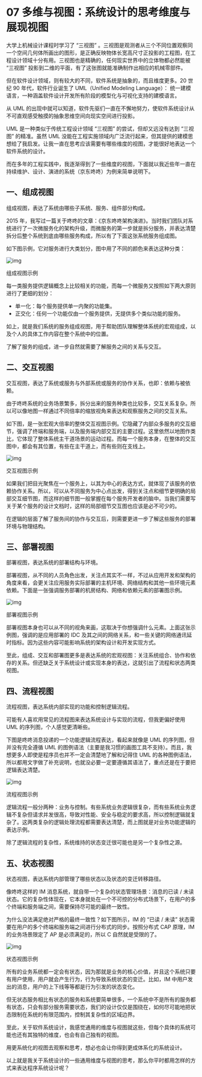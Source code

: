 # 07 多维与视图：系统设计的思考维度与展现视图

大学上机械设计课程时学习了 “三视图” 。三视图是观测者从三个不同位置观察同一个空间几何体所画出的图形，是正确反映物体长宽高尺寸正投影的工程图，在工程设计领域十分有用。三视图也是精确的，任何现实世界中的立体物都必然能被 “三视图” 投影到二维的平面，有了这张图就能准确制作出相应的机械零部件。

但在软件设计领域，则有较大的不同，软件系统是抽象的，而且维度更多。20 世纪 90 年代，软件行业诞生了 UML（Unified Modeling Language）： 统一建模语言，一种涵盖软件设计开发所有阶段的模型化与可视化支持的建模语言。

从 UML 的出现中就可以知道，软件先驱们一直在不懈地努力，使软件系统设计从不可直观感受触摸的抽象思维空间向现实空间进行投影。

UML 是一种类似于传统工程设计领域 “三视图” 的尝试，但却又远没有达到 “三视图” 的精准。虽然 UML 没能在工程实施领域内广泛流行起来，但其提供的建模思想给了我启发。让我一直在思考应该需要有哪些维度的视图，才能很好地表达一个软件系统的设计。

而在多年的工程实践中，我逐渐得到了一些维度的视图，下面就以我近些年一直在持续维护、设计、演进的系统（京东咚咚）为例来简单说明下。

## 一、组成视图

组成视图，表达了系统由哪些子系统、服务、组件部分构成。

2015 年，我写过一篇关于咚咚的文章：《京东咚咚架构演进》。当时我们团队对系统进行了一次微服务化的架构升级，而微服务的第一步就是拆分服务，并表达清楚拆分后整个系统到底由哪些服务构成，所以有了下面这张系统服务组成图。

如下图示例，它对服务进行大类划分，图中用了不同的颜色来表达这种分类：

![img](assets/a075c277981b3e56c347dc05591f18d9.png)

组成视图示例

每一类服务提供逻辑概念上比较相关的功能，而每一个微服务又按照如下两大原则进行了更细的划分：

- 单一化：每个服务提供单一内聚的功能集。
- 正交化：任何一个功能仅由一个服务提供，无提供多个类似功能的服务。

如上，就是我们系统的服务组成视图，用于帮助团队理解整体系统的宏观组成，以及个人的具体工作内容在整个系统中的位置。

了解了服务的组成，进一步自然就需要了解服务之间的关系与交互。

## 二、交互视图

交互视图，表达了系统或服务与外部系统或服务的协作关系，也即：依赖与被依赖。

由于咚咚系统的业务场景繁多，拆分出来的服务种类也比较多，交互关系复杂。所以可以像地图一样通过不同倍率的缩放视角来表达和观察服务之间的交互关系。

如下图，是一张宏观大倍率的整体交互视图示例。它隐藏了内部众多服务的交互细节，强调了终端和服务端，以及服务端内部交互的主要过程。这里依然以地图作类比，它体现了整体系统主干道场景的运动过程。而每一个服务本身，在整体的交互图中，都会有其位置，有些在主干道上，而有些则在支线上。

![img](assets/4bf63fcd735af78c2258c1ddd8cde0f4.png)

交互视图示例

如果我们把目光聚焦在一个服务上，以其为中心的表达方式，就体现了该服务的依赖协作关系。所以，可以从不同服务为中心点出发，得到关注点和细节更明确的局部交互细节图，而这样的细节图一般掌握在每个服务开发者的脑中。当我们需要写关于某个服务的设计文档时，这样的局部细节交互图也应该是必不可少的。

在逻辑的层面了解了服务间的协作与交互后，则需要更进一步了解这些服务的部署环境与物理结构。

## 三、部署视图

部署视图，表达系统的部署结构与环境。

部署视图，从不同的人员角色出发，关注点其实不一样，不过从应用开发和架构的角度来看，会更关注应用服务实际部署的主机环境、网络结构和其他一些环境元素依赖。下面是一张强调服务部署的机房结构、网络和依赖元素的部署图示例。

![img](assets/90a43e28e56c0a21af03f741c358bac7.png)

部署视图示例

部署视图本身也可以从不同的视角来画，这取决于你想强调什么元素。上面这张示例图，强调的是应用部署的 IDC 及其之间的网络关系，和一些关键的网络通讯延时指标。因为这些内容可能影响系统的架构设计和开发实现方式。

至此，组成、交互和部署图更多是表达系统的宏观视图：关注系统组合、协作和依存的关系。但还缺乏关于系统设计或实现本身的表达，这就引出了流程和状态两类视图。

## 四、流程视图

流程视图，表达系统内部实现的功能和控制逻辑流程。

可能有人喜欢用常见的流程图来表达系统设计与实现的流程，但我更偏好使用 UML 的序列图，个人感觉更清晰些。

下图是咚咚消息投递的一个功能逻辑流程表达，看起来就像是 UML 的序列图，但并没有完全遵循 UML 的图例语法（主要是我习惯的画图工具不支持）。而且，我想更多人即使是程序员也并不一定会清楚地了解和记得住 UML 的各种图例语法，所以都用文字做了补充说明，也就没必要一定要遵循其语法了，重点还是在于要把逻辑表达清楚。

![img](assets/2b8ea4c772c314e3bb7b246501bea32c.png)

流程视图示例

逻辑流程一般分两种：业务与控制。有些系统业务逻辑很复杂，而有些系统业务逻辑不复杂但请求并发很高，导致对性能、安全与稳定的要求高，所以控制逻辑就复杂了。这两类复杂的逻辑处理流程都需要表达清楚，而上图就是对业务功能逻辑的表达示例。

除了逻辑流程的复杂性，系统维持的状态变迁很可能也是另一个复杂性之源。

## 五、状态视图

状态视图，表达系统内部管理了哪些状态以及状态的变迁转移路径。

像咚咚这样的 IM 消息系统，就自带一个复杂的状态管理场景：消息的已读 / 未读状态。它的复杂性体现在，它本身就处在一个不可控的分布式场景下，在用户的多个终端和服务端之间，需要保持尽可能的最终一致性。

为什么没法满足绝对严格的最终一致性？如下图所示，IM 的 “已读 / 未读” 状态需要在用户的多个终端和服务端之间进行分布式的同步。按照分布式 CAP 原理，IM 的业务场景限定了 AP 是必须满足的，所以 C 自然就是受限的了。

![img](assets/6bbb1c9be59fcd472efd77d89cb057c3.png)

状态视图示例

所有的业务系统都一定会有状态，因为那就是业务的核心价值，并且这个系统只要有用户使用，用户就会产生行为，行为导致系统状态的变迁。比如，IM 中用户发出的消息，用户的上下线等等都是行为引发的状态变化。

但无状态服务相比有状态的服务和系统要简单很多，一个系统中不是所有的服务都有状态，只会有部分服务需要状态，我们的设计仅仅是围绕在，如何尽可能地把状态限制在系统的有限范围内，控制其复杂性的区域边界。

至此，关于软件系统设计，我感觉通用的维度与视图就这些，但每个具体的系统可能也还有其独特的维度，也会有自己独有的视图。

用更系统化的视图去观察和思考，想必也会让你得到更成体系化的系统设计。

以上就是我关于系统设计的一些通用维度与视图的思考，那么你平时都用怎样的方式来表达程序系统设计呢？
